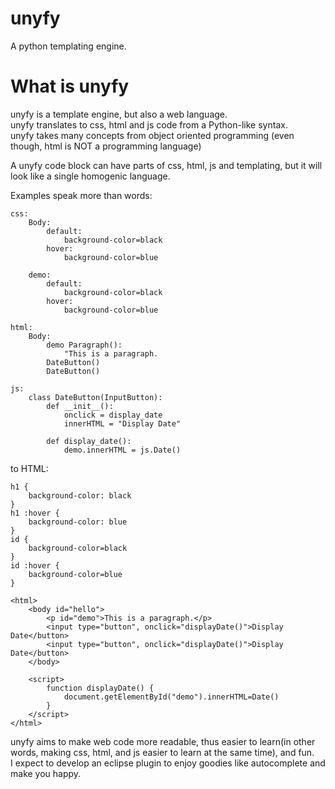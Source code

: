 unyfy
=======

A python templating engine.

What is unyfy
=======

unyfy is a template engine, but also a web language.  
unyfy translates to css, html and js code from a Python-like syntax.  
unyfy takes many concepts from object oriented programming (even though, html is NOT a programming language)  

A unyfy code block can have parts of css, html, js and templating, but it will look like a single homogenic language.

Examples speak more than words:

    css:
        Body:
            default:
                background-color=black
            hover:
                background-color=blue
        
        demo:
            default:
                background-color=black
            hover:
                background-color=blue
    
    html:
        Body:
            demo Paragraph():
                "This is a paragraph.
            DateButton()
            DateButton()
    
    js:
        class DateButton(InputButton):
            def __init__():
                onclick = display_date
                innerHTML = "Display Date"
            
            def display_date():
                demo.innerHTML = js.Date()
                
to HTML:

    h1 {
        background-color: black
    }
    h1 :hover {
        background-color: blue
    }
    id {
        background-color=black
    }
    id :hover {
        background-color=blue
    }
    
    <html>
        <body id="hello">
            <p id="demo">This is a paragraph.</p>
            <input type="button", onclick="displayDate()">Display Date</button>
            <input type="button", onclick="displayDate()">Display Date</button>
        </body>
    
        <script>
            function displayDate() {
                document.getElementById("demo").innerHTML=Date()
            }
        </script>
    </html>

unyfy aims to make web code more readable, thus easier to learn(in other words, making css, html, 
and js easier to learn at the same time), and fun.  
I expect to develop an eclipse plugin to enjoy goodies like autocomplete and make you happy.
